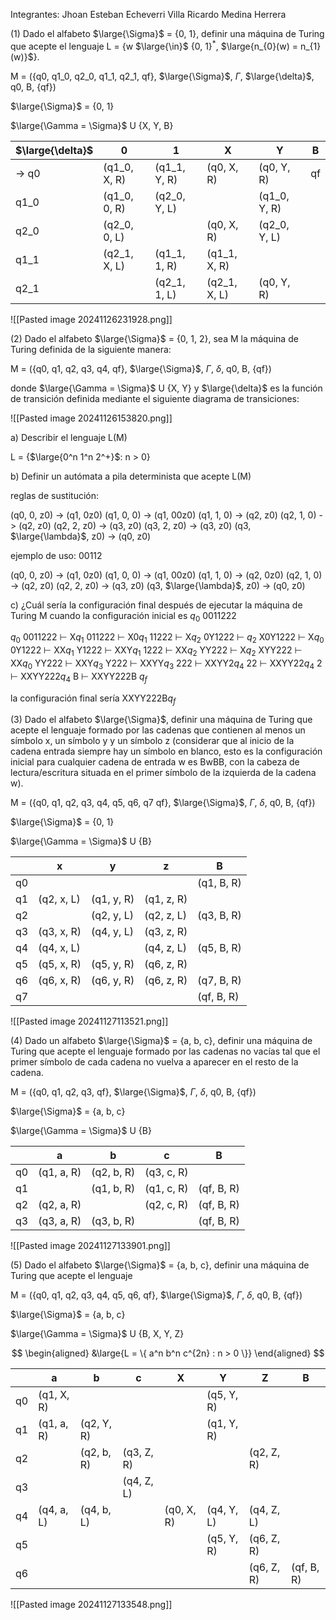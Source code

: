 Integrantes:
Jhoan Esteban Echeverri Villa
Ricardo Medina Herrera

(1) Dado el alfabeto $\large{\Sigma}$ = {0, 1}, definir una máquina de Turing que acepte el lenguaje L = {w $\large{\in}$ {0, 1}$^*$, $\large{n_{0}(w) = n_{1}(w)}$}. 

M = ({q0, q1_0, q2_0, q1_1, q2_1, qf}, $\large{\Sigma}$, $\Gamma$, $\large{\delta}$, q0, B, {qf})

$\large{\Sigma}$ = {0, 1}

$\large{\Gamma = \Sigma}$   U {X, Y, B}

| $\large{\delta}$ | 0            | 1            | X            | Y            | B   |
| ---------------- | ------------ | ------------ | ------------ | ------------ | --- |
| -> q0            | (q1_0, X, R) | (q1_1, Y, R) | (q0, X, R)   | (q0, Y, R)   | qf  |
| q1_0             | (q1_0, 0, R) | (q2_0, Y, L) |              | (q1_0, Y, R) |     |
| q2_0             | (q2_0, 0, L) |              | (q0, X, R)   | (q2_0, Y, L) |     |
| q1_1             | (q2_1, X, L) | (q1_1, 1, R) | (q1_1, X, R) |              |     |
| q2_1             |              | (q2_1, 1, L) | (q2_1, X, L) | (q0, Y, R)   |     |

![[Pasted image 20241126231928.png]]

(2) Dado el alfabeto $\large{\Sigma}$ = {0, 1, 2}, sea M la máquina de Turing definida de la siguiente manera:

M = ({q0, q1, q2, q3, q4, qf}, $\large{\Sigma}$, $\Gamma$, $\delta$, q0, B, {qf})

donde $\large{\Gamma = \Sigma}$ U {X, Y} y $\large{\delta}$ es la función de transición definida mediante el siguiente diagrama de transiciones: 

![[Pasted image 20241126153820.png]]

a) Describir el lenguaje L(M)

L = {$\large{0^n 1^n 2^+}$: n > 0}

b) Definir un autómata a pila determinista que acepte L(M)

reglas de sustitución:

(q0, 0, z0) -> (q1, 0z0)
(q1, 0, 0) -> (q1, 00z0)
(q1, 1, 0) -> (q2, z0)
(q2, 1, 0) -> (q2, z0)
(q2, 2, z0) -> (q3, z0)
(q3, 2, z0) -> (q3, z0)
(q3, $\large{\lambda}$, z0) -> (q0, z0)

ejemplo de uso: 00112

(q0, 0, z0) -> (q1, 0z0)
(q1, 0, 0) -> (q1, 00z0)
(q1, 1, 0) -> (q2, 0z0)
(q2, 1, 0) -> (q2, z0)
(q2, 2, z0) -> (q3, z0)
(q3, $\large{\lambda}$, z0) -> (q0, z0)

c) ¿Cuál sería la configuración final después de ejecutar la máquina de Turing M cuando la configuración inicial es $q_{0}$ 0011222

$q_{0}$ 0011222 $\vdash$ X$q_{1}$ 011222 $\vdash$ X0$q_{1}$ 11222 $\vdash$ X$q_{2}$ 0Y1222 $\vdash$ $q_{2}$ X0Y1222 $\vdash$ X$q_{0}$ 0Y1222 $\vdash$ XX$q_{1}$ Y1222 $\vdash$ XXY$q_{1}$ 1222 $\vdash$ XX$q_{2}$ YY222 $\vdash$ X$q_{2}$ XYY222 $\vdash$ XX$q_{0}$ YY222 $\vdash$ XXY$q_{3}$ Y222 $\vdash$ XXYY$q_{3}$ 222 $\vdash$ XXYY2$q_{4}$ 22 $\vdash$ XXYY22$q_{4}$ 2 $\vdash$ XXYY222$q_{4}$ B $\vdash$ XXYY222B $q_{f}$ 

la configuración final sería XXYY222B$q_{f}$ 

(3) Dado el alfabeto $\large{\Sigma}$, definir una máquina de Turing que acepte el lenguaje formado por las cadenas que contienen al menos un símbolo x, un símbolo y y un símbolo z (considerar que al inicio de la cadena  entrada siempre hay un símbolo en blanco, esto es la configuración inicial para cualquier cadena de entrada w es BwBB, con la cabeza de lectura/escritura situada en el primer símbolo de la izquierda de la  cadena w).

M = ({q0, q1, q2, q3, q4, q5, q6, q7 qf}, $\large{\Sigma}$, $\Gamma$, $\delta$, q0, B, {qf})

$\large{\Sigma}$ = {0, 1}

$\large{\Gamma = \Sigma}$   U {B}


|     | x          | y          | z          | B          |
| --- | ---------- | ---------- | ---------- | ---------- |
| q0  |            |            |            | (q1, B, R) |
| q1  | (q2, x, L) | (q1, y, R) | (q1, z, R) |            |
| q2  |            | (q2, y, L) | (q2, z, L) | (q3, B, R) |
| q3  | (q3, x, R) | (q4, y, L) | (q3, z, R) |            |
| q4  | (q4, x, L) |            | (q4, z, L) | (q5, B, R) |
| q5  | (q5, x, R) | (q5, y, R) | (q6, z, R) |            |
| q6  | (q6, x, R) | (q6, y, R) | (q6, z, R) | (q7, B, R) |
| q7  |            |            |            | (qf, B, R) |

![[Pasted image 20241127113521.png]]

(4) Dado un alfabeto $\large{\Sigma}$ = {a, b, c}, definir una máquina de Turing que acepte el lenguaje formado por las cadenas no vacías tal que el primer símbolo de cada cadena no vuelva a aparecer en el resto de la  cadena.

M = ({q0, q1, q2, q3, qf}, $\large{\Sigma}$, $\Gamma$, $\delta$, q0, B, {qf})

$\large{\Sigma}$ = {a, b, c}

$\large{\Gamma = \Sigma}$   U {B}

|     | a          | b          | c          | B          |
| --- | ---------- | ---------- | ---------- | ---------- |
| q0  | (q1, a, R) | (q2, b, R) | (q3, c, R) |            |
| q1  |            | (q1, b, R) | (q1, c, R) | (qf, B, R) |
| q2  | (q2, a, R) |            | (q2, c, R) | (qf, B, R) |
| q3  | (q3, a, R) | (q3, b, R) |            | (qf, B, R) |

![[Pasted image 20241127133901.png]]

(5) Dado el alfabeto $\large{\Sigma}$ = {a, b, c}, definir una máquina de Turing que acepte el lenguaje

M = ({q0, q1, q2, q3, q4, q5, q6, qf}, $\large{\Sigma}$, $\Gamma$, $\delta$, q0, B, {qf})

$\large{\Sigma}$ = {a, b, c}

$\large{\Gamma = \Sigma}$   U {B, X, Y, Z}

$$
\begin{aligned}
&\large{L = \{ a^n b^n c^{2n} : n > 0 \}}
\end{aligned}
$$


|     | a          | b          | c          | X          | Y          | Z          | B          |
| --- | ---------- | ---------- | ---------- | ---------- | ---------- | ---------- | ---------- |
| q0  | (q1, X, R) |            |            |            | (q5, Y, R) |            |            |
| q1  | (q1, a, R) | (q2, Y, R) |            |            | (q1, Y, R) |            |            |
| q2  |            | (q2, b, R) | (q3, Z, R) |            |            | (q2, Z, R) |            |
| q3  |            |            | (q4, Z, L) |            |            |            |            |
| q4  | (q4, a, L) | (q4, b, L) |            | (q0, X, R) | (q4, Y, L) | (q4, Z, L) |            |
| q5  |            |            |            |            | (q5, Y, R) | (q6, Z, R) |            |
| q6  |            |            |            |            |            | (q6, Z, R) | (qf, B, R) |

![[Pasted image 20241127133548.png]]
